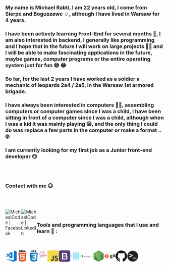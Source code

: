 ### My name is Michael Rabti, I am 22 years old, I come from Sierpc and Boguszewc ☺️, although I have lived in Warsaw for 4 years. 
### I have been actively learning Front-End for several months 🧐, I am also interested in backend, I generally like programming and I hope that in the future I will work on large projects 👨‍💻 and I will be able to make fascinating applications in the future, maybe games, computer programs or the entire operating system just for fun 😅 😂 
### So far, for the last 2 years I have worked as a soldier  a mechanic of leopards 2a4 / 2a5, in the Warsaw 1st armored brigade. 
### I have always been interested in computers 👨‍💻, assembling computers or computer games since I was a child, I have been sitting in front of a computer since I was a child, although when I was a kid it was mainly playing 😁, and the only thing I could do was replace a few parts in the computer or make a format .. 🤓 
### I am currently looking for my first job as a Junior front-end developer 🙃 

<br />
<br />

### Contact with me 😉

<br />
<br />

[<img align="left" alt="MichealCode | Facebook" target="_blank" width="50px" src="https://cdn.jsdelivr.net/npm/simple-icons@v3/icons/facebook.svg" />][facebook]
[<img align="left" alt="MichaelCode | LinkedIn" target="_blank" width="50px" src="https://cdn.jsdelivr.net/npm/simple-icons@v3/icons/linkedin.svg" />][linkedin]

<br />

### Tools and programming languages that I use and learn 📒 :

<br />
<br />

<img align="left" alt="Visual Studio Code" width="36px" src="https://raw.githubusercontent.com/github/explore/80688e429a7d4ef2fca1e82350fe8e3517d3494d/topics/visual-studio-code/visual-studio-code.png" />
<img align="left" alt="HTML5" width="36px" src="https://raw.githubusercontent.com/github/explore/80688e429a7d4ef2fca1e82350fe8e3517d3494d/topics/html/html.png" />
<img align="left" alt="CSS3" width="36px" src="https://raw.githubusercontent.com/github/explore/80688e429a7d4ef2fca1e82350fe8e3517d3494d/topics/css/css.png" />
<img align="left" alt="Sass" width="26px" src="https://raw.githubusercontent.com/github/explore/80688e429a7d4ef2fca1e82350fe8e3517d3494d/topics/sass/sass.png" />
<img align="left" alt="JavaScript" width="36px" src="https://raw.githubusercontent.com/github/explore/80688e429a7d4ef2fca1e82350fe8e3517d3494d/topics/javascript/javascript.png" />
<img align="left" alt="Bootstrap" width="36px" src="https://raw.githubusercontent.com/github/explore/80688e429a7d4ef2fca1e82350fe8e3517d3494d/topics/bootstrap/bootstrap.png" />
<img align="left" alt="React" width="36px" src="https://raw.githubusercontent.com/github/explore/80688e429a7d4ef2fca1e82350fe8e3517d3494d/topics/react/react.png" />
<img align="left" alt="MongoDB" width="36px" src="https://raw.githubusercontent.com/github/explore/80688e429a7d4ef2fca1e82350fe8e3517d3494d/topics/mongodb/mongodb.png" />
<img align="left" alt="Node.js" width="36px" src="https://raw.githubusercontent.com/github/explore/80688e429a7d4ef2fca1e82350fe8e3517d3494d/topics/nodejs/nodejs.png" />
<img align="left" alt="Git" width="36px" src="https://raw.githubusercontent.com/github/explore/80688e429a7d4ef2fca1e82350fe8e3517d3494d/topics/git/git.png" />
<img align="left" alt="GitHub" width="36px" src="https://raw.githubusercontent.com/github/explore/78df643247d429f6cc873026c0622819ad797942/topics/github/github.png" />
<img align="left" alt="Terminal" width="36px" src="https://raw.githubusercontent.com/github/explore/80688e429a7d4ef2fca1e82350fe8e3517d3494d/topics/terminal/terminal.png" />


[linkedin]: https://www.linkedin.com/in/michael-rabti-50802b20b/
[facebook]: https://www.facebook.com/michael.rabti/
